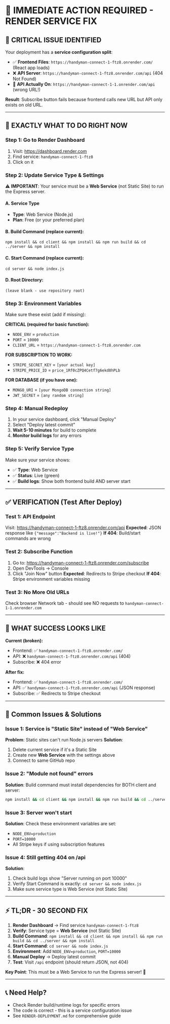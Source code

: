 # 🎯 IMMEDIATE ACTION REQUIRED - RENDER SERVICE FIX

## 🚨 CRITICAL ISSUE IDENTIFIED

Your deployment has a **service configuration split**:

- ✅ **Frontend Files**: `https://handyman-connect-1-ftz8.onrender.com/` (React app loads)
- ❌ **API Server**: `https://handyman-connect-1-ftz8.onrender.com/api` (404 Not Found)
- 🔄 **API Actually On**: `https://handyman-connect-1-1.onrender.com/api` (wrong URL!)

**Result**: Subscribe button fails because frontend calls new URL but API only exists on old URL.

---

## 🔧 EXACTLY WHAT TO DO RIGHT NOW

### Step 1: Go to Render Dashboard
1. Visit: https://dashboard.render.com
2. Find service: `handyman-connect-1-ftz8`
3. Click on it

### Step 2: Update Service Type & Settings

⚠️ **IMPORTANT**: Your service must be a **Web Service** (not Static Site) to run the Express server.

#### A. Service Type
- **Type**: Web Service (Node.js)
- **Plan**: Free (or your preferred plan)

#### B. Build Command (replace current):
```
npm install && cd client && npm install && npm run build && cd ../server && npm install
```

#### C. Start Command (replace current):
```
cd server && node index.js
```

#### D. Root Directory:
```
(leave blank - use repository root)
```

### Step 3: Environment Variables
Make sure these exist (add if missing):

**CRITICAL (required for basic function):**
- `NODE_ENV` = `production`
- `PORT` = `10000`
- `CLIENT_URL` = `https://handyman-connect-1-ftz8.onrender.com`

**FOR SUBSCRIPTION TO WORK:**
- `STRIPE_SECRET_KEY` = `[your actual key]`
- `STRIPE_PRICE_ID` = `price_1Rf0cZPQ4Cetf7g6ekd8hPLb`

**FOR DATABASE (if you have one):**
- `MONGO_URI` = `[your MongoDB connection string]`
- `JWT_SECRET` = `[any random string]`

### Step 4: Manual Redeploy
1. In your service dashboard, click "Manual Deploy"
2. Select "Deploy latest commit" 
3. **Wait 5-10 minutes** for build to complete
4. **Monitor build logs** for any errors

### Step 5: Verify Service Type
Make sure your service shows:
- ✅ **Type**: Web Service
- ✅ **Status**: Live (green)
- ✅ **Build logs**: Show both frontend build AND server start

---

## ✅ VERIFICATION (Test After Deploy)

### Test 1: API Endpoint
Visit: https://handyman-connect-1-ftz8.onrender.com/api
**Expected**: JSON response like `{"message":"Backend is live!"}`
**If 404**: Build/start commands are wrong

### Test 2: Subscribe Function  
1. Go to: https://handyman-connect-1-ftz8.onrender.com/subscribe
2. Open DevTools → Console
3. Click "Join Now" button
**Expected**: Redirects to Stripe checkout
**If 404**: Stripe environment variables missing

### Test 3: No More Old URLs
Check browser Network tab - should see NO requests to `handyman-connect-1-1.onrender.com`

---

## 🎉 WHAT SUCCESS LOOKS LIKE

**Current (broken):**
- Frontend: ✅ `handyman-connect-1-ftz8.onrender.com/` 
- API: ❌ `handyman-connect-1-ftz8.onrender.com/api` (404)
- Subscribe: ❌ 404 error

**After fix:**
- Frontend: ✅ `handyman-connect-1-ftz8.onrender.com/`
- API: ✅ `handyman-connect-1-ftz8.onrender.com/api` (JSON response)
- Subscribe: ✅ Redirects to Stripe checkout

---

## 🚨 Common Issues & Solutions

### Issue 1: Service is "Static Site" instead of "Web Service"
**Problem**: Static sites can't run Node.js servers
**Solution**: 
1. Delete current service if it's a Static Site
2. Create new **Web Service** with the settings above
3. Connect to same GitHub repo

### Issue 2: "Module not found" errors
**Solution**: Build command must install dependencies for BOTH client and server:
```bash
npm install && cd client && npm install && npm run build && cd ../server && npm install
```

### Issue 3: Server won't start  
**Solution**: Check these environment variables are set:
- `NODE_ENV=production` 
- `PORT=10000`
- All Stripe keys if using subscription features

### Issue 4: Still getting 404 on /api
**Solution**: 
1. Check build logs show "Server running on port 10000"
2. Verify Start Command is exactly: `cd server && node index.js`
3. Make sure service type is Web Service (not Static Site)

---

## ⚡ TL;DR - 30 SECOND FIX

1. **Render Dashboard** → Find service `handyman-connect-1-ftz8`
2. **Verify**: Service type = **Web Service** (not Static Site)
3. **Build Command**: `npm install && cd client && npm install && npm run build && cd ../server && npm install`
4. **Start Command**: `cd server && node index.js`  
5. **Environment**: Add `NODE_ENV=production`, `PORT=10000`
6. **Manual Deploy** → Deploy latest commit
7. **Test**: Visit `/api` endpoint (should return JSON, not 404)

**Key Point**: This must be a Web Service to run the Express server! 🚀

---

## 📞 Need Help?
- Check Render build/runtime logs for specific errors
- The code is correct - this is a service configuration issue
- See `RENDER-DEPLOYMENT.md` for comprehensive guide
